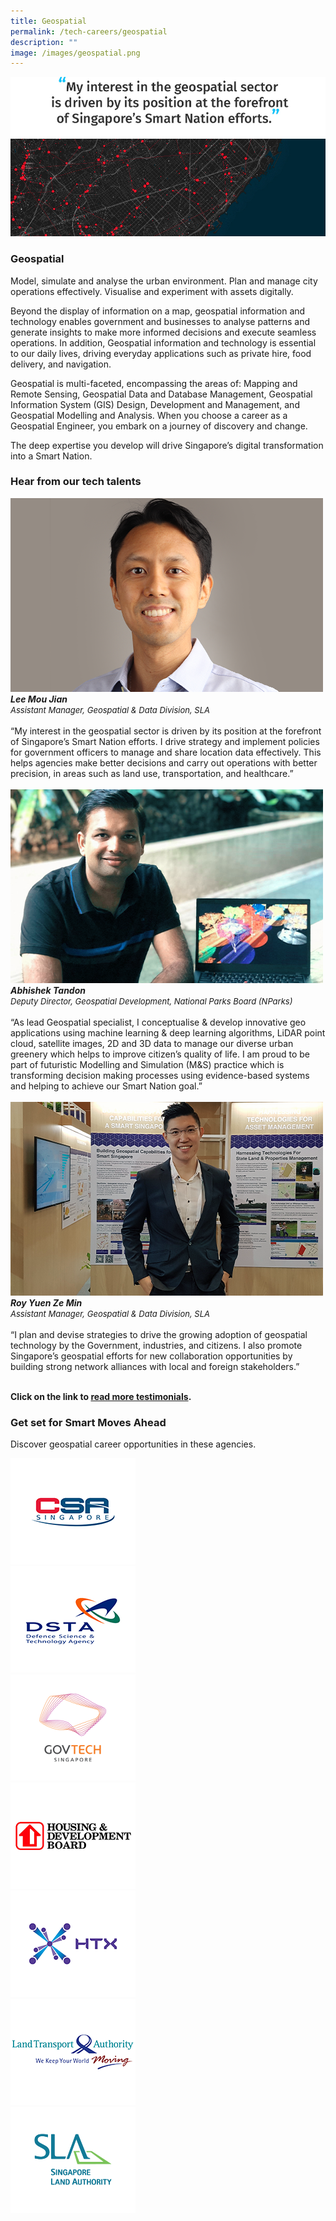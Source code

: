 ```yaml
---
title: Geospatial
permalink: /tech-careers/geospatial
description: ""
image: /images/geospatial.png
---
```

![](/images/hero-geospatial.jpg)

### **Geospatial**

Model, simulate and analyse the urban environment. Plan and manage city operations effectively. Visualise and experiment with assets digitally.

Beyond the display of information on a map, geospatial information and technology enables government and businesses to analyse patterns and generate insights to make more informed decisions and execute seamless operations. In addition, Geospatial information and technology is essential to our daily lives, driving everyday applications such as private hire, food delivery, and navigation.

Geospatial is multi-faceted, encompassing the areas of: Mapping and Remote Sensing, Geospatial Data and Database Management, Geospatial Information System (GIS) Design, Development and Management, and Geospatial Modelling and Analysis. When you choose a career as a Geospatial Engineer, you embark on a journey of discovery and change.

The deep expertise you develop will drive Singapore’s digital transformation into a Smart Nation.

### **Hear from our tech talents**

<div class="row-testimonial">
<div class="column-testimonial">
<img src="/images/lee-mou-jian.png" alt="Lee Mou Jian" title="Tech Talent" /><br><em><strong>Lee Mou Jian</strong><br><span style="font-size:13px; line-height:14px">Assistant Manager, Geospatial & Data Division, SLA
</span></em><br><br>“My interest in the geospatial sector is driven by its position at the forefront of Singapore’s Smart Nation efforts. I drive strategy and implement policies for government officers to manage and share location data effectively. This helps agencies make better decisions and carry out operations with better precision, in areas such as land use, transportation, and healthcare.”<br><br></div>
	
<div class="column-testimonial">
<img src="/images/abhishek-tandon.png" alt="Abhishek Tandon" title="Tech Talent" /><br><em><strong>Abhishek Tandon</strong><br><span style="font-size:13px; line-height:14px">Deputy Director, Geospatial Development, National Parks Board (NParks)</span></em><br>
<br>“As lead Geospatial specialist, I conceptualise & develop innovative geo applications using machine learning & deep learning algorithms, LiDAR point cloud, satellite images, 2D and 3D data to manage our diverse urban greenery which helps to improve citizen’s quality of life. I am proud to be part of futuristic Modelling and Simulation (M&S) practice which is transforming decision making processes using evidence-based systems and helping to achieve our Smart Nation goal.”<br><br></div>
	
<div class="column-testimonial">
<img src="/images/roy-yuen.png" alt="Roy Yuen Ze Min" title="Tech Talent" /><br><em><strong>Roy Yuen Ze Min</strong><br><span style="font-size:13px; line-height:14px">Assistant Manager, Geospatial & Data Division, SLA</span></em><br>
<br>“I plan and devise strategies to drive the growing adoption of geospatial technology by the Government, industries, and citizens. I also promote Singapore’s geospatial efforts for new collaboration opportunities by building strong network alliances with local and foreign stakeholders.”<br><br></div>
</div>

**Click on the link to [read more testimonials](/testimonials).**

### **Get set for Smart Moves Ahead**
Discover geospatial career opportunities in these agencies.

<div class="row-agencies">
<div class="column-agencies"><a href="https://www.csa.gov.sg/careers/overview" target="new"><img src="/images/logo-csa.png" alt="CSA" title="CSA"/></a></div>
<div class="column-agencies"><a href="https://careers.pageuppeople.com/845/cw/en/listing/" target="new"><img src="/images/logo-dsta.png" alt="DSTA" title="DSTA"/></a></div>
	<div class="column-agencies"><a href="https://go.gov.sg/GovTechCareers" target="new"><img src="/images/logo-govtech.png" alt="GovTech" title="GovTech"/></a></div>
<div class="column-agencies"><a href="https://www.hdb.gov.sg/cs/infoweb/about-us/careers/career-opportunities" target="new"><img src="/images/logo-hdb.png" alt="HDB" title="HDB"/></a></div>
<div class="column-agencies"><a href="https://www.htx.gov.sg/join-us/careers" target="new"><img src="/images/logo-htx.png" alt="HTX" title="HTX"/></a></div>
<div class="column-agencies"><a href="https://www.lta.gov.sg/content/ltagov/en/who_we_are/careers/join_lta.html" target="new"><img src="/images/logo-lta.png" alt="LTA" title="LTA"/></a></div>
<div class="column-agencies"><a href="https://www.sla.gov.sg/join-us/our-work-at-sla" target="new"><img src="/images/logo-sla.png" alt="SLA" title="SLA"/></a></div>
</div>

